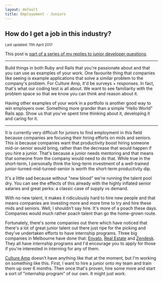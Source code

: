 ```yaml
---
layout: default
title: Employement - Juniors
---
```


## How do I get a job in this industry?

<small>Last updated: 11th April 2017</small>

<p class='large'>
  This post is <a href='/juniors.html'>part of a series of my replies to junior developer questions</a>.
</p>

---

Build things in both Ruby and Rails that you're passionate about and that you can use as examples of your work. One favourite thing that companies like seeing is example applications that solve a similar problem to the company's problem. For Culture Amp, it'd be surveys + responses. In fact, that's what our coding test is all about. We want to see familiarity with the problem space so that we know you can think and reason about it.

Having other examples of your work in a portfoilo is another good way to win employers over. Something more grander than a simple "Hello World" Rails app. Show us that you've spent time thinking about it, developing it and caring for it.

---

It is currently very difficult for juniors to find employment in this field because companies are focusing their hiring efforts on mids and seniors. This is because companies want that productivity boost hiring someone mid-or-senior would bring, rather than the decrease that would happen if you hire a junior. That's because a junior needs mentoring and that means that someone from the company would need to do that. While true in the short-term, I personally think the long-term investment of a well-trained junior-turned-mid-turned-senior is worth the short-term productivity dip.

It's a little sad because without "new blood" we're running the talent pool dry. You can see the effects of this already with the highly inflated senior salaries and great perks: a classic case of supply vs demand.

With no new talent, it makes it ridiculously hard to hire new people and that means companies are investing more and more time to try and hire these mids and seniors. Well, I shouldn't say hire. It's more of a poach these days. Companies would much rather poach talent than go the home-grown route.

Fortunately, there's some companies out there which have noticed that there's a lot of great junior talent out there just ripe for the picking and they've undertaken efforts to have internship programs. Three big companies in Melbourne have done that: [Envato](https://envato.com.au), [Real Estate](https://realestate.com.au) and [Zendesk](https://zendesk.com). They all have internship programs and I'd encourage you to apply for those if you're interested in interning for any of them.

[Culture Amp](https://cultureamp.com) doesn't have anything like that at the moment, but I'm working on something like this. First, I want to hire a junior onto my team and train them up over 6 months. Then once that's proven, hire some more and start a sort of "internship program" of our own. It might just work.
